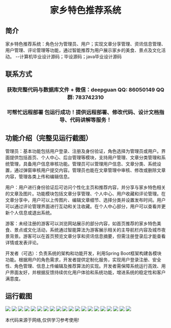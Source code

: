 <p><h1 align="center">家乡特色推荐系统</h1></p>

## 简介
家乡特色推荐系统：角色分为管理员、用户；实现文章分享管理、资讯信息管理、用户管理、评论管理等功能，通过智能推荐为用户展示家乡的美食、景点及文化活动。    --计算机毕业设计源码；毕设源码；java毕业设计源码


## 联系方式
<p><h3 align="center">获取完整代码与数据库文件 + 微信：deepguan QQ: 86050149 QQ群: 783742310</h3></p>
<p><h3 align="center">可帮忙远程部署 包运行成功！提供远程部署、修改代码、设计文档指导、代码讲解等服务！</h3></p>

## 功能介绍（完整见运行截图）
管理员：基本功能包括用户登录、注册及身份验证，角色选择为管理员或用户。界面提供包括首页、个人中心、后台管理等模块，支持用户管理、文章分类管理和系统管理，具备用户信息审核功能。管理员可以管理用户信息、文章分类、系统设置，通过弹窗审核用户提交内容。管理员也能在文章管理中审核、修改或删除文章内容，管理各类上传和编辑信息。

用户：用户进行身份验证后可访问个性化主页和推荐内容，并分享与家乡特色相关的文章及图片。功能模块包括文章分享管理、个人中心、用户收藏和评论管理。在文章分享中，用户可以上传图片、编辑文章细节、选择分类并设置发布时间。用户可以通过评论管理界面进行互动和关注收藏。在个人中心部分，用户可以查看并更新个人信息或退出系统。

游客：未经注册的游客可以浏览网站展示的部分内容，如首页推荐的家乡特色美食、景点或文化活动，系统通过智能算法为游客展示相关的主导航栏内容及城市夜景背景。游客可以在首页预览文章分享和资讯信息摘要，但需注册登录后才能查看详情或发表评论。

开发者（可选）：负责系统的架构和功能开发，利用Spring Boot框架构建各模块功能。根据用户的角色需求，开发者提供定制化服务，实现用户登录注册、安全性、角色管理、信息上传编辑及推荐算法的实现。开发者需保障系统运行高效、用户界面友好，并根据反馈持续优化用户体验和系统功能，增进系统的稳定性和客户满意度。


## 运行截图
![](img/001.jpg)
![](img/002.jpg)
![](img/003.jpg)
![](img/004.jpg)
![](img/005.jpg)
![](img/006.jpg)
![](img/007.jpg)
![](img/008.jpg)
![](img/009.jpg)
![](img/010.jpg)
![](img/011.jpg)
![](img/012.jpg)
![](img/013.jpg)
![](img/014.jpg)
![](img/015.jpg)
![](img/016.jpg)
![](img/017.jpg)
![](img/018.jpg)
![](img/019.jpg)
![](img/020.jpg)

<p>本代码来源于网络,仅供学习参考使用!</p>

